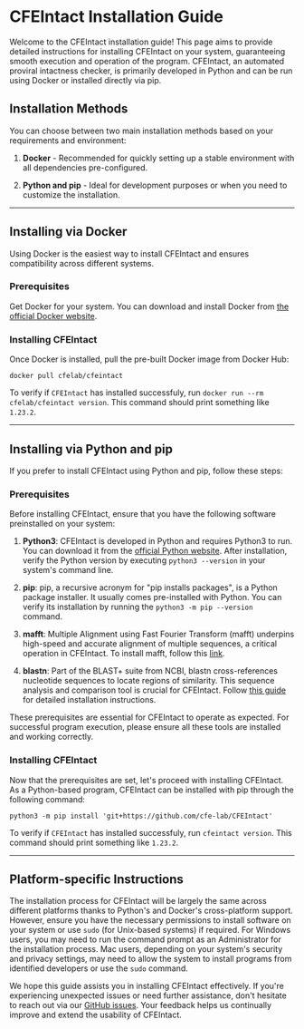 
# CFEIntact Installation Guide

Welcome to the CFEIntact installation guide! This page aims to provide detailed instructions for installing CFEIntact on your system, guaranteeing smooth execution and operation of the program. CFEIntact, an automated proviral intactness checker, is primarily developed in Python and can be run using Docker or installed directly via pip.

## Installation Methods

You can choose between two main installation methods based on your requirements and environment:

1. **Docker** - Recommended for quickly setting up a stable environment with all dependencies pre-configured.

2. **Python and pip** - Ideal for development purposes or when you need to customize the installation.

---

## Installing via Docker

Using Docker is the easiest way to install CFEIntact and ensures compatibility across different systems.

### Prerequisites

Get Docker for your system.
You can download and install Docker from [the official Docker website](https://www.docker.com/get-started).

### Installing CFEIntact

Once Docker is installed, pull the pre-built Docker image from Docker Hub:

```shell
docker pull cfelab/cfeintact
```

To verify if `CFEIntact` has installed successfuly, run `docker run --rm cfelab/cfeintact version`.
This command should print something like `1.23.2`.

---

## Installing via Python and pip

If you prefer to install CFEIntact using Python and pip, follow these steps:

### Prerequisites

Before installing CFEIntact, ensure that you have the following software preinstalled on your system:

1. **Python3**: CFEIntact is developed in Python and requires Python3 to run. You can download it from the [official Python website](https://www.python.org/downloads/). After installation, verify the Python version by executing `python3 --version` in your system's command line.

2. **pip**: pip, a recursive acronym for "pip installs packages", is a Python package installer. It usually comes pre-installed with Python. You can verify its installation by running the `python3 -m pip --version` command. 

3. **mafft**: Multiple Alignment using Fast Fourier Transform (mafft) underpins high-speed and accurate alignment of multiple sequences, a critical operation in CFEIntact. To install mafft, follow this [link](https://mafft.cbrc.jp/alignment/software/source.html). 

4. **blastn**: Part of the BLAST+ suite from NCBI, blastn cross-references nucleotide sequences to locate regions of similarity. This sequence analysis and comparison tool is crucial for CFEIntact. Follow [this guide](https://www.ncbi.nlm.nih.gov/books/NBK569861/) for detailed installation instructions.

These prerequisites are essential for CFEIntact to operate as expected. For successful program execution, please ensure all these tools are installed and working correctly.

### Installing CFEIntact

Now that the prerequisites are set, let's proceed with installing CFEIntact. As a Python-based program, CFEIntact can be installed with pip through the following command:

```shell
python3 -m pip install 'git+https://github.com/cfe-lab/CFEIntact'
```

To verify if `CFEIntact` has installed successfuly, run `cfeintact version`.
This command should print something like `1.23.2`.

---

## Platform-specific Instructions

The installation process for CFEIntact will be largely the same across different platforms thanks to Python's and Docker's cross-platform support. However, ensure you have the necessary permissions to install software on your system or use `sudo` (for Unix-based systems) if required. For Windows users, you may need to run the command prompt as an Administrator for the installation process. Mac users, depending on your system's security and privacy settings, may need to allow the system to install programs from identified developers or use the `sudo` command.

We hope this guide assists you in installing CFEIntact effectively. If you're experiencing unexpected issues or need further assistance, don't hesitate to reach out via our [GitHub issues](https://github.com/cfe-lab/CFEIntact/issues). Your feedback helps us continually improve and extend the usability of CFEIntact.
